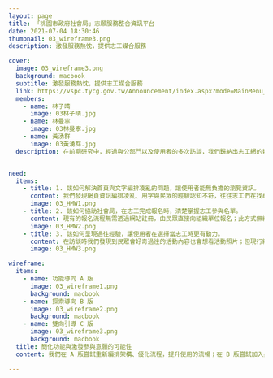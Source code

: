 ```yaml
---
layout: page
title: 「桃園市政府社會局」志願服務整合資訊平台
date: 2021-07-04 18:30:46
thumbnail: 03_wireframe3.png
description: 激發服務熱忱，提供志工媒合服務

cover:
  image: 03_wireframe3.png
  background: macbook
  subtitle: 激發服務熱忱，提供志工媒合服務
  link: https://vspc.tycg.gov.tw/Announcement/index.aspx?mode=MainMenu_1
  members:
    - name: 林子晴
      image: 03林子晴.jpg
    - name: 林曼寧
      image: 03林曼寧.jpg
    - name: 黃湧群
      image: 03黃湧群.jpg
  description: 在前期研究中，經過與公部門以及使用者的多次訪談，我們歸納出志工網的幾點問題，其中包含：媒合功能使用率不高、資訊呈現方式不佳等，最後定義了我們的 Problem Statement 為「該如何能讓有志工服務熱誠的民眾，可以更容易的在桃園志工網取得資訊，並且提升志工網整體的媒合使用率」。


need:
  items:
    - title: 1. 該如何解決首頁與文字編排凌亂的問題，讓使用者能無負擔的瀏覽資訊。
      content: 我們發現網頁資訊編排凌亂、用字與民眾的經驗認知不符，往往志工們在找尋活動時耗費很多時間心力。
      image: 03_HMW1.png
    - title: 2. 該如何協助社會局，在志工完成報名時，清楚掌握志工參與名單。
      content: 現有的報名流程無需透過網站註冊，由民眾直接向組織單位報名；此方式無統一資料收集整理、社會局也無法掌握報名狀況。
      image: 03_HMW2.png
    - title: 3. 該如何呈現過往經驗，讓使用者在選擇當志工時更有動力。
      content: 在訪談時我們發現到民眾會好奇過往的活動內容也會想看活動照片；但現行網站過於功能性，無法滿足民眾的感性需求。
      image: 03_HMW3.png

wireframe:
  items:
    - name: 功能導向 A 版
      image: 03_wireframe1.png
      background: macbook
    - name: 探索導向 B 版
      image: 03_wireframe2.png
      background: macbook
    - name: 雙向引導 C 版
      image: 03_wireframe3.png
      background: macbook
  title: 簡化功能與激發參與意願的可能性
  content: 我們在 A 版嘗試重新編排架構、優化流程，提升使用的流暢；在 B 版嘗試加入身分別區分、凸顯人物故事，激發使用者參與志工的熱情；在 C 版嘗試將 A / B 兩版特色融合，並加上雙向溝通的特色，成為我們最終的設計方向。

---
```

